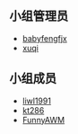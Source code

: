 <!--
    小组组员列表

    按小组实际情况编辑模板即可，下面的例子仅供参考。
    
    可以在这里以 Markdown 的形式列出组员信息。可以是昵称，可以在后面附加组员希望添加的其它信息（限一行内）
    请注意，小组管理员 **必须** 提供 GitHub ID 以供外部联系
-->

## 小组管理员

- [babyfengfjx](https://github.com/babyfengfjx)  
- [xuqi](https://github.com/xuqi27837288)  

## 小组成员
- [liwl1991](https://github.com/liwl1991)
- [kt286](https://github.com/kt286)
- [FunnyAWM](https://github.com/FunnyAWM)



  
